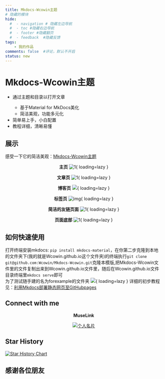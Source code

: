 ```yaml
---
title: Mkdocs-Wcowin主题
# 隐藏的模块
hide:
  #  - navigation # 隐藏左边导航
  #  - toc #隐藏右边导航
  #  - footer #隐藏翻页
  #  - feedback  #隐藏反馈
tags:
    - 我的作品
comments: false  #评论，默认不开启
status: new
---
```


# Mkdocs-Wcowin主题

<div id="rcorners2" >
  <ul>
    <li>通过主题和目录以打开文章</li>
    <ul>
      <li>基于Material for MkDocs美化</li>
      <li>简洁美观，功能多元化</li>
    </ul>
    <li>简单易上手，小白配置</li>
    <li>教程详细，清晰易懂</li>
  </ul>
</div> 

## 展示  
感受一下它的简洁美观：[Mkdocs-Wcowin主题](https://wcowin.work/Mkdocs-Wcowin/)  

<center>

**主页**
![1](https://s1.imagehub.cc/images/2024/02/02/357ba91e8e68c554ce015fd0c95a08d8.png){ loading=lazy }   

**文章页**
![1](https://s1.imagehub.cc/images/2024/02/02/c15305494c69f311a721c0878b648b22.png){ loading=lazy }  

**博客页**
![](https://s1.imagehub.cc/images/2024/02/02/cee8d935a920668b738593850c7eb7f8.png){ loading=lazy }   

**标签页**
![img](https://s1.imagehub.cc/images/2024/02/02/d20f0562838a8396724f18bfd09e19e8.png){ loading=lazy }  

**简洁的友链页面**
![1](https://s1.imagehub.cc/images/2024/02/02/068cf12de3d9c44dbbd00f4f121e908e.png){ loading=lazy }

**页面底部**
![1](https://s1.imagehub.cc/images/2024/02/02/f1ad87eba264c26344b24dc48336b538.png){ loading=lazy }
</center>

## 如何快速使用
打开终端安装mkdocs: `pip install mkdocs-material`，在你第二步克隆到本地的文件夹下(我的就是Wcowin.github.io这个文件夹)的终端执行`git clone git@github.com:Wcowin/Mkdocs-Wcowin.git`克隆本模版,把Mkdocs-Wcowin文件里的文件复制出来到Wcowin.github.io文件里，随后在Wcowin.github.io文件目录终端里`mkdocs serve`即可  
为了测试随手建的名为forexample的文件夹
![](https://cn.mcecy.com/image/20231014/c8f94f481009a3127ad6e0e08a317659.png){ loading=lazy }
详细的初步教程见：[利用Mkdocs部署静态网页至GitHubpages](https://wcowin.work/blog/Mkdocs/mkdocs1/)

## Connect with me

<center>

**MuseLink**

<p>
  <a href="https://muselink.cc/Wcowin" target="_blank">
    <img src="https://s1.imagehub.cc/images/2024/02/02/3d5a68d9ca0da9137d927bda1a0b41e7.jpeg" alt="个人名片">
  </a>
</p>  


</center>




## Star History

[![Star History Chart](https://api.star-history.com/svg?repos=Wcowin/Mkdocs-Wcowin&type=Date)](https://star-history.com/#Wcowin/Mkdocs-Wcowin&Date)


## 感谢各位朋友